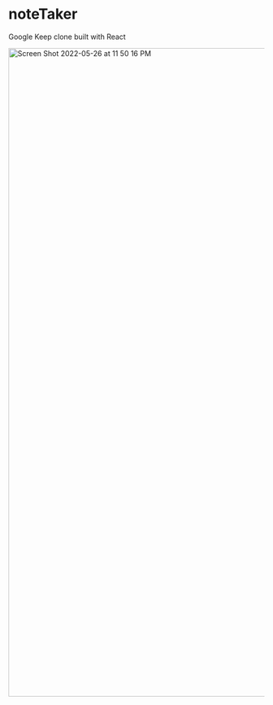 # noteTaker
Google Keep clone built with React

<img width="1276" alt="Screen Shot 2022-05-26 at 11 50 16 PM" src="https://user-images.githubusercontent.com/34309823/170625612-4de370fd-25b6-43eb-9434-67e1562036cc.png">
